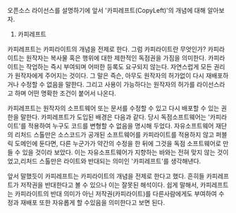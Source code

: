 오픈소스 라이선스를 설명하기에 앞서 '카피레프트\(CopyLeft\)'의 개념에 대해 알아보자.

1. 카피레프트

카피레프트는 카피라이트의 개념을 전제로 한다. 그럼 카피라이트란 무엇인가? 카피라이트는 원작자는 복사물 혹은 행위에 대한 제한적인 독점권을 가짐을 의미한다. 카피라이트는 작업하는 즉시 부여되며 어떠한 등록도 요구되지 않는다. 자연스럽게 모든 권리가 원작자에게 주어지는 것이다. 그 말은 즉슨, 아무도 원작자의 허가없이 다시 재배포하거나 수정할 수 없음을 말한다.  그리고 사용이 가능하다는 원작자의 허가를 라이선스라고 하며 어떤 명확한 조건이 붙어서 나온다. 

카피레프트는 원작자의 소프트웨어 또는 문서를  수정할 수 있고 다시 배포할 수 있는 권한을 말한다. 카피레프트가 도입된 배경은 다음과 같다. 당시 독점소프트웨어는 '카피라이트'를 적용하여 누구도 코드를 변형할 수 없음을 명시해 두었다. 자유소프트웨어 재단의 리처드 스톨만은 소스코드가 공개된 소프트웨어를 카피라이트를 적용하지 않고 퍼블릭 도메인에 둔다면, 다른 누군가가 약간의 수정을 한 뒤에 그것을 독점 소프트웨어로 만들 수 있을 것이라 보았다. 이는 자유소프트웨어가 지향하는 바와는 전혀 맞지 않는 것이었고,리처드 스톨만은 라이트와 반대되는 의미인 '카피레프트'를 생각해낸다. 

앞서 말했듯이 카피레프트는 카피라이트의 개념을 전제로 한다고 했다. 흔히들 카피레프트가 저작권을 반대한다고 볼 수 있으나 이는 잘못된 해석이다. 쉽게 말해서, 카피레프트는 카피라이트의 반대 의미가 아닌 저작권\(카피라이트\)를 다른사람에게도 부여하여 수정과 재배포 또한 자유롭게 할 수있음을 의미한다고 보면 된다.



